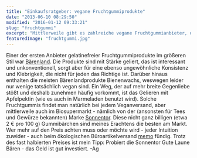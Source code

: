 ```yaml
---
title: "Einkaufsratgeber: vegane Fruchtgummiprodukte"
date: "2013-06-10 08:29:50"
modified: "2016-01-12 09:33:21"
slug: "fruchtgummi"
excerpt: "Mittlerweile gibt es zahlreiche vegane Fruchtgummianbieter, deren Produkte sich sehen (und vor allem schmecken) lassen können."
featuredImage: "fruchtgummi.jpg"
---
```


Einer der ersten Anbieter gelatinefreier Fruchtgummiprodukte im größeren Stil war [Bärenland](http://www.baerenland.com/). Die Produkte sind mit Stärke geliert, das ist interessant und unkonventionell, sorgt aber für eine ebenso ungewöhnliche Konsistenz und Klebrigkeit, die nicht für jeden das Richtige ist. Darüber hinaus enthalten die meisten Bärenlandprodukte Bienenwachs, weswegen leider nur wenige tatsächlich vegan sind. Ein Weg, der auf mehr breite Gegenliebe stößt und deshalb zunehmen häufig vorkommt, ist das Gelieren mit Apfelpektin (wie es auch in Marmeladen benutzt wird). Solche Fruchtgummis findet man natürlich bei jedem Veganversand, aber mittlerweile auch im Biosupermarkt - nämlich von der (ansonsten für Tees und Gewürze bekannten) Marke [Sonnentor](http://www.sonnentor.com/). Diese nicht ganz billigen (etwa 2 € pro 100 g) Gummibärchen sind meines Erachtens die besten am Markt. Wer mehr auf den Preis achten muss oder möchte wird - jeder Intuition zuwider - auch beim ökologischen Büroartikelversand [memo](http://www.memo.de/Suessigkeiten/Essen_und_Trinken/Bueroartike.memo;jsessionid=bPTyuDyqYDqa?page=group.jsp&groupId=18961&originId=12082) fündig. Trotz des fast halbierten Preises ist mein Tipp: Probiert die Sonnentor Gute Laune Bären - das Geld ist gut investiert. -Ag
